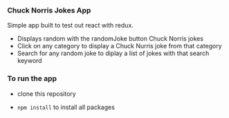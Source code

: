### Chuck Norris Jokes App ###

Simple app built to test out react with redux.
* Displays random with the randomJoke button Chuck Norris jokes
* Click on any category to display a Chuck Nurris joke from that category
* Search for any random joke to diplay a list of jokes with that search keyword

### To run the app ### 
* clone this repository 

* `npm install` to install all packages